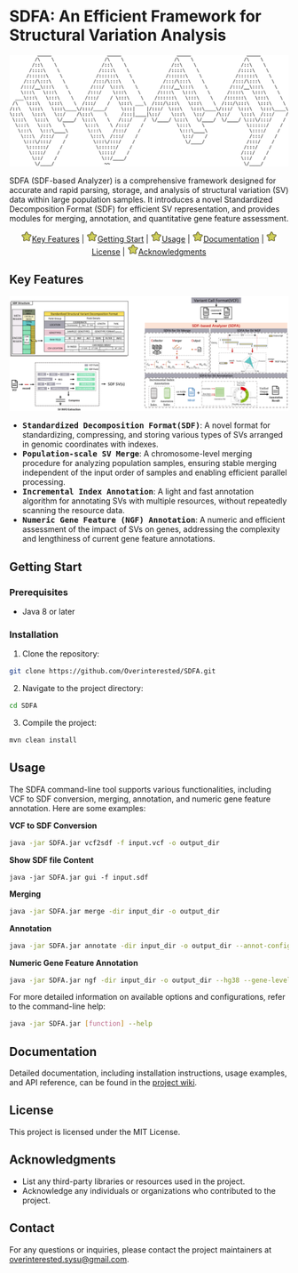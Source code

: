 # SDFA: An Efficient Framework for Structural Variation Analysis



<div align="center"> <img src="./assets/image-20240526104918323.png" alt="SDFA Logo" width="800"height="200"> </div>


SDFA (SDF-based Analyzer) is a comprehensive framework designed for accurate and rapid parsing, storage, and analysis of structural variation (SV) data within large population samples. 
It introduces a novel Standardized Decomposition Format (SDF) for efficient SV representation, and provides modules for merging, annotation, and quantitative gene feature assessment.

<p align="center">
  <a href="#key-features"><img src="./assets/xingxing.png" width=20 alt="*">Key Features</a> |
  <a href="#getting-start"><img src="./assets/xingxing.png" width=20 alt="*">Getting Start</a> |
  <a href="#usage"><img src="./assets/xingxing.png" width=20 alt="*">Usage</a> |
  <a href="#documentation"><img src="./assets/xingxing.png" width=20 alt="*">Documentation</a> |
  <a href="#license"><img src="./assets/xingxing.png" width=20 alt="*">License</a> |
  <a href="#acknowledgments"><img src="./assets/xingxing.png" width=20 alt="*">Acknowledgments</a>
</p>

## Key Features
<img src="./assets/img.png" alt="SDFA Framework"></img>
- <kbd>**Standardized Decomposition Format(SDF)**</kbd>: A novel format for standardizing, compressing, and storing various types of SVs arranged in genomic coordinates with indexes.
- <kbd>**Population-scale SV Merge**</kbd>: A chromosome-level merging procedure for analyzing population samples, ensuring stable merging independent of the input order of samples and enabling efficient parallel processing.
- <kbd>**Incremental Index Annotation**</kbd>: A light and fast annotation algorithm for annotating SVs with multiple resources, without repeatedly scanning the resource data.
- <kbd>**Numeric Gene Feature (NGF) Annotation**</kbd>: A numeric and efficient assessment of the impact of SVs on genes, addressing the complexity and lengthiness of current gene feature annotations.

## Getting Start

### Prerequisites

- Java 8 or later

### Installation

1. Clone the repository:

```bash
git clone https://github.com/Overinterested/SDFA.git
```

2. Navigate to the project directory:

```bash
cd SDFA
```

3. Compile the project:

```bash
mvn clean install
```

## Usage

The SDFA command-line tool supports various functionalities, including VCF to SDF conversion, merging, annotation, and numeric gene feature annotation. Here are some examples:

**VCF to SDF Conversion**

```bash
java -jar SDFA.jar vcf2sdf -f input.vcf -o output_dir
```

**Show SDF file Content**

```shell
java -jar SDFA.jar gui -f input.sdf
```

**Merging**

```bash
java -jar SDFA.jar merge -dir input_dir -o output_dir
```

**Annotation**

```bash
java -jar SDFA.jar annotate -dir input_dir -o output_dir --annot-config annotation.config
```

**Numeric Gene Feature Annotation**

```bash
java -jar SDFA.jar ngf -dir input_dir -o output_dir --hg38 --gene-level
```

For more detailed information on available options and configurations, refer to the command-line help:

```bash
java -jar SDFA.jar [function] --help
```

## Documentation

Detailed documentation, including installation instructions, usage examples, and API reference, can be found in the [project wiki](https://github.com/Overinterested/SDFA/wiki).

## License

This project is licensed under the MIT License.

## Acknowledgments

- List any third-party libraries or resources used in the project.
- Acknowledge any individuals or organizations who contributed to the project.

## Contact

For any questions or inquiries, please contact the project maintainers at overinterested.sysu@gmail.com.

